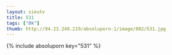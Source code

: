 ```yaml
--- 
layout: sieutv
title: 531
tags: ["0k"]
thumb: http://94.23.248.219/absoluporn-1/image/002/531.jpg
---
```

{% include absoluporn key="531" %} 
